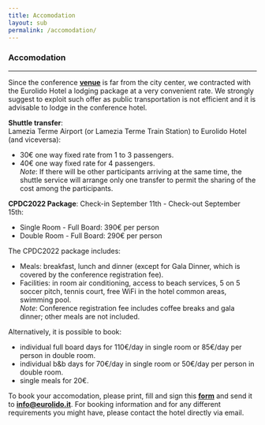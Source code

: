```yaml
---
title: Accomodation
layout: sub
permalink: /accomodation/
---
```


<h3>Accomodation</h3>
<hr/>

Since the conference <a href="http://cyber-science.org/2022/venue/"><u><b>venue</b></u></a> is far from the city center, we contracted with the Eurolido Hotel a lodging package at a very convenient rate. 
We strongly suggest to exploit such offer as public transportation is not efficient and it is advisable to lodge in the conference hotel.<br/>

<b>Shuttle transfer</b>:<br/>
Lamezia Terme Airport (or Lamezia Terme Train Station) to Eurolido Hotel (and viceversa):<br/> 
- 30&euro; one way fixed rate from 1 to 3 passengers.<br/> 
- 40&euro; one way fixed rate for 4 passengers.<br/>
<i>Note</i>: If there will be other participants arriving at the same time, the shuttle service will arrange only one transfer to permit the sharing of the cost among the participants.<br/>  

<b>CPDC2022 Package</b>: Check-in September 11th - Check-out September 15th:<br/>
- Single Room - Full Board: 390&euro; per person<br/>
- Double Room - Full Board: 290&euro; per person<br/>

The CPDC2022 package includes:<br/>
- Meals: breakfast, lunch and dinner (except for Gala Dinner, which is covered by the conference registration fee).<br/>
- Facilities: in room air conditioning, access to beach services, 5 on 5 soccer pitch, tennis court, free WiFi in the hotel common areas, swimming pool.<br/>
<i>Note</i>: Conference registration fee includes coffee breaks and gala dinner; other meals are not included.<br/>

Alternatively, it is possible to book:<br/> 
- individual full board days for 110&euro;/day in single room or 85&euro;/day per person in double room.<br/>
- individual b&b days for 70&euro;/day in single room or 50&euro;/day per person in double room.<br/>
- single meals for 20&euro;.<br/>

To book your accomodation, please print, fill and sign this <a href="http://cyber-science.org/2022/assets/files/IEEE_CPDC2022_Eurolido_Hotel_form.docx"><u><b>form</b></u></a> and send it to <a href="mailto:info@eurolido.it"><u><b>info@eurolido.it</b></u></a>.
For booking information and for any different requirements you might have, please contact the hotel directly via email.
